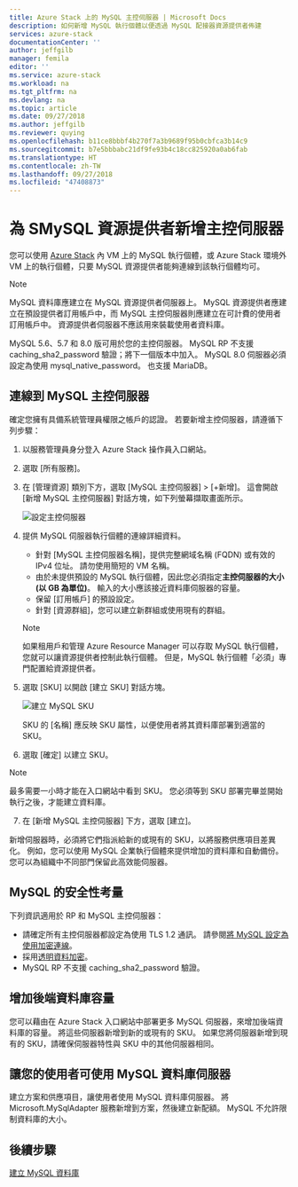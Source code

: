 ```yaml
---
title: Azure Stack 上的 MySQL 主控伺服器 | Microsoft Docs
description: 如何新增 MySQL 執行個體以便透過 MySQL 配接器資源提供者佈建
services: azure-stack
documentationCenter: ''
author: jeffgilb
manager: femila
editor: ''
ms.service: azure-stack
ms.workload: na
ms.tgt_pltfrm: na
ms.devlang: na
ms.topic: article
ms.date: 09/27/2018
ms.author: jeffgilb
ms.reviewer: quying
ms.openlocfilehash: b11ce8bbbf4b270f7a3b9689f95b0cbfca3b14c9
ms.sourcegitcommit: b7e5bbbabc21df9fe93b4c18cc825920a0ab6fab
ms.translationtype: HT
ms.contentlocale: zh-TW
ms.lasthandoff: 09/27/2018
ms.locfileid: "47408873"
---
```

# <a name="add-hosting-servers-for-the-mysql-resource-provider"></a>為 SMySQL 資源提供者新增主控伺服器

您可以使用 [Azure Stack](azure-stack-poc.md) 內 VM 上的 MySQL 執行個體，或 Azure Stack 環境外 VM 上的執行個體，只要 MySQL 資源提供者能夠連線到該執行個體均可。

> [!NOTE]
> MySQL 資料庫應建立在 MySQL 資源提供者伺服器上。 MySQL 資源提供者應建立在預設提供者訂用帳戶中，而 MySQL 主控伺服器則應建立在可計費的使用者訂用帳戶中。 資源提供者伺服器不應該用來裝載使用者資料庫。

MySQL 5.6、5.7 和 8.0 版可用於您的主控伺服器。 MySQL RP 不支援 caching_sha2_password 驗證；將下一個版本中加入。 MySQL 8.0 伺服器必須設定為使用 mysql_native_password。 也支援 MariaDB。

## <a name="connect-to-a-mysql-hosting-server"></a>連線到 MySQL 主控伺服器

確定您擁有具備系統管理員權限之帳戶的認證。 若要新增主控伺服器，請遵循下列步驟：

1. 以服務管理員身分登入 Azure Stack 操作員入口網站。
2. 選取 [所有服務]。
3. 在 [管理資源] 類別下方，選取 [MySQL 主控伺服器] > [+新增]。 這會開啟 [新增 MySQL 主控伺服器] 對話方塊，如下列螢幕擷取畫面所示。

   ![設定主控伺服器](./media/azure-stack-mysql-rp-deploy/mysql-add-hosting-server-2.png)

4. 提供 MySQL 伺服器執行個體的連線詳細資料。

   * 針對 [MySQL 主控伺服器名稱]，提供完整網域名稱 (FQDN) 或有效的 IPv4 位址。 請勿使用簡短的 VM 名稱。
   * 由於未提供預設的 MySQL 執行個體，因此您必須指定**主控伺服器的大小 (以 GB 為單位)**。 輸入的大小應該接近資料庫伺服器的容量。
   * 保留 [訂用帳戶] 的預設設定。
   * 針對 [資源群組]，您可以建立新群組或使用現有的群組。

   > [!NOTE]
   > 如果租用戶和管理 Azure Resource Manager 可以存取 MySQL 執行個體，您就可以讓資源提供者控制此執行個體。 但是，MySQL 執行個體「必須」專門配置給資源提供者。

5. 選取 [SKU] 以開啟 [建立 SKU] 對話方塊。

   ![建立 MySQL SKU](./media/azure-stack-mysql-rp-deploy/mysql-new-sku.png)

   SKU 的 [名稱] 應反映 SKU 屬性，以便使用者將其資料庫部署到適當的 SKU。

6. 選取 [確定] 以建立 SKU。
> [!NOTE]
> 最多需要一小時才能在入口網站中看到 SKU。 您必須等到 SKU 部署完畢並開始執行之後，才能建立資料庫。

7. 在 [新增 MySQL 主控伺服器] 下方，選取 [建立]。

新增伺服器時，必須將它們指派給新的或現有的 SKU，以將服務供應項目差異化。 例如，您可以使用 MySQL 企業執行個體來提供增加的資料庫和自動備份。 您可以為組織中不同部門保留此高效能伺服器。

## <a name="security-considerations-for-mysql"></a>MySQL 的安全性考量

下列資訊適用於 RP 和 MySQL 主控伺服器：

* 請確定所有主控伺服器都設定為使用 TLS 1.2 通訊。 請參閱[將 MySQL 設定為使用加密連線](https://dev.mysql.com/doc/refman/5.7/en/using-encrypted-connections.html)。
* 採用[透明資料加密](https://dev.mysql.com/doc/mysql-secure-deployment-guide/5.7/en/secure-deployment-data-encryption.html)。
* MySQL RP 不支援 caching_sha2_password 驗證。

## <a name="increase-backend-database-capacity"></a>增加後端資料庫容量

您可以藉由在 Azure Stack 入口網站中部署更多 MySQL 伺服器，來增加後端資料庫的容量。 將這些伺服器新增到新的或現有的 SKU。 如果您將伺服器新增到現有的 SKU，請確保伺服器特性與 SKU 中的其他伺服器相同。

## <a name="make-mysql-database-servers-available-to-your-users"></a>讓您的使用者可使用 MySQL 資料庫伺服器

建立方案和供應項目，讓使用者使用 MySQL 資料庫伺服器。 將 Microsoft.MySqlAdapter 服務新增到方案，然後建立新配額。 MySQL 不允許限制資料庫的大小。

## <a name="next-steps"></a>後續步驟

[建立 MySQL 資料庫](azure-stack-mysql-resource-provider-databases.md)